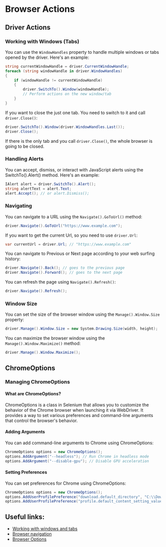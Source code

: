﻿# Browser Actions

## Driver Actions

### Working with Windows (Tabs)

You can use the `WindowHandles` property to handle multiple windows or tabs opened by the driver. Here's an example:

```csharp
string currentWindowHandle = driver.CurrentWindowHandle;
foreach (string windowHandle in driver.WindowHandles)
{
    if (windowHandle != currentWindowHandle)
    {
        driver.SwitchTo().Window(windowHandle);
        // Perform actions on the new window/tab
    }
}
```

If you want to close the just one tab. You need to switch to it and call `driver.Close()`:

```csharp
driver.SwitchTo().Window(driver.WindowHandles.Last());
driver.Close();
```

If there is the only tab and you call `driver.Close()`, the whole browser is going to be closed.

### Handling Alerts

You can accept, dismiss, or interact with JavaScript alerts using the SwitchTo().Alert() method. Here's an example:

```csharp
IAlert alert = driver.SwitchTo().Alert();
string alertText = alert.Text;
alert.Accept(); // or alert.Dismiss();
```

### Navigating

You can navigate to a URL using the `Navigate().GoToUrl()` method:

```csharp
driver.Navigate().GoToUrl("https://www.example.com");
```

If you want to get the current Url, so you need to use `driver.Url`:

```csharp
var currentUrl = driver.Url; // "https://www.example.com"
```

You can navigate to Previous or Next page according to your web surfing history:

```csharp
driver.Navigate().Back(); // goes to the previous page
driver.Navigate().Forward(); // goes to the next page
```

You can refresh the page using `Navigate().Refresh()`:

```csharp
driver.Navigate().Refresh();
```

### Window Size

You can set the size of the browser window using the `Manage().Window.Size` property:

```csharp
driver.Manage().Window.Size = new System.Drawing.Size(width, height);
```

You can maximize the browser window using the `Manage().Window.Maximize()` method:

```csharp
driver.Manage().Window.Maximize();
```

## ChromeOptions

### Managing ChromeOptions

#### What are ChromeOptions?
ChromeOptions is a class in Selenium that allows you to customize the behavior of the Chrome browser when launching it 
via WebDriver. It provides a way to set various preferences and command-line arguments that control the browser's behavior.

#### Adding Arguments

You can add command-line arguments to Chrome using ChromeOptions:

```csharp
ChromeOptions options = new ChromeOptions();
options.AddArgument("--headless"); // Run Chrome in headless mode
options.AddArgument("--disable-gpu"); // Disable GPU acceleration
```

#### Setting Preferences

You can set preferences for Chrome using ChromeOptions:

```csharp
ChromeOptions options = new ChromeOptions();
options.AddUserProfilePreference("download.default_directory", "C:\\Downloads");
options.AddUserProfilePreference("profile.default_content_setting_values.notifications", 2);
```

## Useful links:
- [Working with windows and tabs](https://www.selenium.dev/documentation/webdriver/interactions/windows/)
- [Browser navigation](https://www.selenium.dev/documentation/webdriver/interactions/navigation/)
- [Browser Options](https://www.selenium.dev/documentation/webdriver/drivers/options/)


